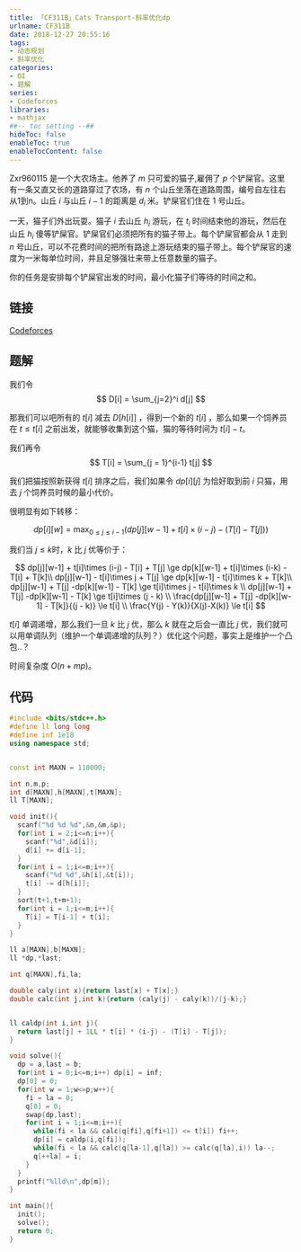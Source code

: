 ```yaml
---
title: 「CF311B」Cats Transport-斜率优化dp
urlname: CF311B
date: 2018-12-27 20:55:16
tags:
- 动态规划
- 斜率优化
categories: 
- OI
- 题解 
series:
- Codeforces
libraries:
- mathjax 
##-- toc setting --##
hideToc: false
enableToc: true
enableTocContent: false
---
```


Zxr960115 是一个大农场主。他养了 $m$ 只可爱的猫子,雇佣了 $p$ 个铲屎官。这里有一条又直又长的道路穿过了农场，有 $n$ 个山丘坐落在道路周围，编号自左往右从1到n。山丘 $i$ 与山丘 $i-1$ 的距离是 $d_i$ 米。铲屎官们住在 $1$ 号山丘。

一天，猫子们外出玩耍。猫子 $i$ 去山丘 $h_i$ 游玩，在 $t_i$ 时间结束他的游玩，然后在山丘 $h_i$ 傻等铲屎官。铲屎官们必须把所有的猫子带上。每个铲屎官都会从 $1$ 走到 $n$ 号山丘，可以不花费时间的把所有路途上游玩结束的猫子带上。每个铲屎官的速度为一米每单位时间，并且足够强壮来带上任意数量的猫子。

你的任务是安排每个铲屎官出发的时间，最小化猫子们等待的时间之和。

<!--more-->

## 链接

[Codeforces](https://codeforc.es/problemset/problem/311/B)

## 题解

我们令 
$$
D[i] = \sum_{j=2}^i d[j] 
$$

那我们可以吧所有的 $t[i]$ 减去 $D[h[i]]$ ，得到一个新的 $t[i]$ ，那么如果一个饲养员在 $t \le t[i]$ 之前出发，就能够收集到这个猫，猫的等待时间为 $t[i] - t$。

我们再令 
$$
T[i] = \sum_{j = 1}^{i-1} t[j] 
$$

我们把猫按照新获得 $t[i]$ 排序之后，我们如果令 $dp[i][j]$ 为恰好取到前 $i$ 只猫，用去 $j$ 个饲养员时候的最小代价。

很明显有如下转移：

$$
dp[i][w] = \max_{0 \le j \le i-1}(dp[j][w-1] + t[i]\times (i-j) - (T[i] - T[j]))
$$ 

我们当 $j \le k$时，$k$ 比 $j$ 优等价于：

$$
dp[j][w-1] + t[i]\times (i-j) - T[i] + T[j] \ge dp[k][w-1] + t[i]\times (i-k) - T[i] + T[k]\\
dp[j][w-1] - t[i]\times j  + T[j] \ge dp[k][w-1] - t[i]\times k + T[k]\\
dp[j][w-1] + T[j] -dp[k][w-1] - T[k]  \ge t[i]\times j - t[i]\times k \\
dp[j][w-1] + T[j] -dp[k][w-1] - T[k]  \ge t[i]\times (j - k) \\
\frac{dp[j][w-1] + T[j] -dp[k][w-1] - T[k]}{(j - k)}  \le t[i] \\
\frac{Y(j) - Y(k)}{X(j)-X(k)} \le t[i]
$$

$t[i]$ 单调递增，那么我们一旦 $k$ 比 $j$ 优，那么 $k$ 就在之后会一直比 $j$ 优，我们就可以用单调队列（维护一个单调递增的队列？）优化这个问题，事实上是维护一个凸包..？

时间复杂度 $O(n + mp)$。

## 代码


```cpp
#include <bits/stdc++.h>
#define ll long long
#define inf 1e18
using namespace std;


const int MAXN = 110000;

int n,m,p;
int d[MAXN],h[MAXN],t[MAXN];
ll T[MAXN];

void init(){
  scanf("%d %d %d",&n,&m,&p);
  for(int i = 2;i<=n;i++){
    scanf("%d",&d[i]);
    d[i] += d[i-1];
  }
  for(int i = 1;i<=m;i++){
    scanf("%d %d",&h[i],&t[i]);
    t[i] -= d[h[i]];
  }
  sort(t+1,t+m+1);
  for(int i = 1;i<=m;i++){
    T[i] = T[i-1] + t[i];
  }
}

ll a[MAXN],b[MAXN];
ll *dp,*last;

int q[MAXN],fi,la;

double caly(int x){return last[x] + T[x];}
double calc(int j,int k){return (caly(j) - caly(k))/(j-k);}


ll caldp(int i,int j){
  return last[j] + 1LL * t[i] * (i-j) - (T[i] - T[j]);
}

void solve(){
  dp = a,last = b;
  for(int i = 0;i<=m;i++) dp[i] = inf;
  dp[0] = 0;
  for(int w = 1;w<=p;w++){
    fi = la = 0;
    q[0] = 0;
    swap(dp,last);
    for(int i = 1;i<=m;i++){
      while(fi < la && calc(q[fi],q[fi+1]) <= t[i]) fi++;
      dp[i] = caldp(i,q[fi]);
      while(fi < la && calc(q[la-1],q[la]) >= calc(q[la],i)) la--;
      q[++la] = i;
    }
  }
  printf("%lld\n",dp[m]);
}

int main(){
  init();
  solve();
  return 0;
}
```

